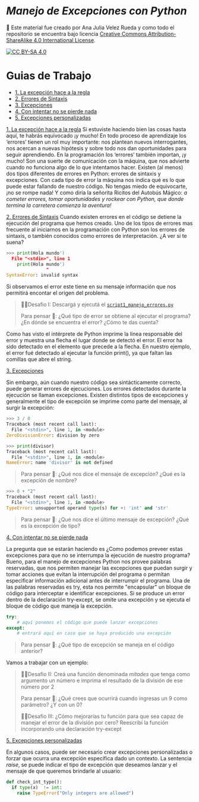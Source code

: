 # *Manejo de Excepciones con Python*

🚨 Este material fue creado por Ana Julia Velez Rueda y como todo el repositorio se encuentra bajo licencia 
[Creative Commons Attribution-ShareAlike 4.0 International License][cc-by-sa].

[![CC BY-SA 4.0][cc-by-sa-image]][cc-by-sa]

[cc-by-sa]: http://creativecommons.org/licenses/by-sa/4.0/
[cc-by-sa-image]: https://licensebuttons.net/l/by-sa/4.0/88x31.png
[cc-by-sa-shield]: https://img.shields.io/badge/License-CC%20BY--SA%204.0-lightgrey.svg


# Guias de Trabajo
* [1. La excepción hace a la regla](#1-intro)
* [2. Errores de Sintaxis](#2-sintax_error)
* [3. Excepciones](#3-exceptions)
* [4. Con intentar no se pierde nada](#4-try)
* [5. Excepciones personalizadas](#5-raise)


[1. La excepción hace a la regla](#1-intro)
Si estuviste haciendo bien las cosas hasta aquí, te habrás equivocado ¡y mucho! En todo proceso de aprendizaje los ‘errores’ tienen un rol muy importante: nos plantean nuevos interrogantes, nos acercan a nuevas hipótesis y sobre todo nos dan oportunidades para seguir aprendiendo. 
En la programación los ‘errores’ también importan, ¡y mucho! Son una suerte de comunicación con la máquina, que nos advierte cuando no funciona algo de lo que intentamos hacer.
Existen (al menos) dos tipos diferentes de errores en Python: errores de sintaxis y excepciones. Con cada tipo de error la máquina nos indica qué es lo que puede estar fallando de nuestro código. 
No tengas miedo de equivocarte, ¡no se rompe nada! Y como diría la señorita Ricitos del Autobús Mágico: _a cometer errores, tomar oportunidades y rockear con Python, que donde termina la carretera comienza la aventura!_

[2. Errores de Sintaxis](#2-sintax_error)
Cuando existen errores en el código se detiene la ejecución del programa que hemos creado. Uno de los tipos de errores mas frecuente al iniciarnos en la programación con Python son los errores de sintaxis, o también conocidos como errores de interpretación. ¿A ver si te suena?

```Python
>>> print(Hola mundo')
  File "<stdin>", line 1
    print(Hola mundo')
               ^
SyntaxError: invalid syntax
```

Si observamos el error este tiene en su mensaje información que nos permitirá encontar el origen del problema.

>
> 🧗‍♀️Desafio I: Descargá y ejecutá el [`script1_manejo_errores.py`](https://github.com/AJVelezRueda/UCEMA_Fundamentos_de_informatica/blob/master/Python_intro/script1_manejo_errores.py)
>
> Para pensar 🤔: ¿Qué tipo de error se obtiene al ejecutar el programa? ¿En dónde se encuentra el error? ¿Cómo te das cuenta? 
>

Como has visto el intérprete de Python imprime la línea responsable del error y muestra una flecha el lugar donde se detectó el error. El error ha sido detectado en el elemento que precede a la flecha. En nuestro ejemplo, el error fué detectado al ejecutar la función print(), ya que faltan las comillas que abre el string.


[3. Excepciones](#3-exceptions)

Sin embargo, aún cuando nuestro código sea sintácticamente correcto, puede generar errores de ejecuciones. Los errores detectados durante la ejecución se llaman excepciones. Existen distintos tipos de excepciones y generalmente el tipo de excepción se imprime como parte del mensaje, al surgir la excepción:

```Python
>>> 3 / 0
Traceback (most recent call last):
  File "<stdin>", line 1, in <module>
ZeroDivisionError: division by zero

```

```Python
>>> print(divisor)
Traceback (most recent call last):
  File "<stdin>", line 1, in <module>
NameError: name 'divisor' is not defined
```
>
> Para pensar 🤔: ¿Qué nos dice el mensaje de excepción? ¿Qué es la excepción de nombre? 
>

```Python
>>> 0 + "2"
Traceback (most recent call last):
  File "<stdin>", line 1, in <module>
TypeError: unsupported operand type(s) for +: 'int' and 'str'
```

>
> Para pensar 🤔: ¿Qué nos dice el último mensaje de excepción? ¿Qué es la excepción de tipo? 
>


[4. Con intentar no se pierde nada](#4-try)

La pregunta que se estarán haciendo es ¿Como podemos preveer estas excepciones para que no se interrumpa la ejecución de nuestro programa? Bueno, para el manejo de excepciones Python nos provee palabras reservadas, que nos permiten manejar las excepciones que puedan surgir y tomar acciones que evitan la interrupción del programa o permitan especificar información adicional antes de interrumpir el programa.
Una de las palabras reservadas es try, esta nos permite "encapsular" un bloque de código para interceptar e identificar excepciones. Si se produce un error dentro de la declaración try-except, se omite una excepción y se ejecuta el bloque de código que maneja la excepción. 

```Python
try:
    # aquí ponemos el código que puede lanzar excepciones
except:
    # entrará aquí en caso que se haya producido una excepción
```

>
>Para pensar 🤔: ¿Qué tipo de excepción se maneja en el código anterior?
>

Vamos a trabajar con un ejemplo:

>
> 🧗‍♀️Desafio II: Creá una función denominada _mitades_ que tenga como argumento un número e imprima el resultado de la división de ese número por 2
>
>Para pensar 🤔: ¿Qué crees que ocurrirá cuando ingresas un 9 como parámetro? ¿Y con un 0?
>
> 🧗‍♀️Desafio III: ¿Cómo mejorarías tu función para que sea capaz de manejar el error de la división por cero? Reescribí la función incorporando una declaración try-except
>


[5. Excepciones personalizadas](#5-raise)

En algunos casos, puede ser necesario crear excepciones personalizadas o forzar que ocurra una excepción específica dado un contexto.  La sentencia _raise_, se puede indicar el tipo de excepción que deseamos lanzar y el mensaje de que queremos brindarle al usuario:


```Python
def check_int_type():
  if type(x)  != int:
    raise TypeError("Only integers are allowed") 
```